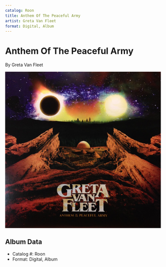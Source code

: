 ```yaml
---
catalog: Roon
title: Anthem Of The Peaceful Army
artist: Greta Van Fleet
format: Digital, Album
---
```


# Anthem Of The Peaceful Army

By Greta Van Fleet

![](../../assets/albumcovers/Greta_Van_Fleet-Anthem_Of_The_Peaceful_Army.png)

## Album Data

- Catalog #: Roon
- Format: Digital, Album

